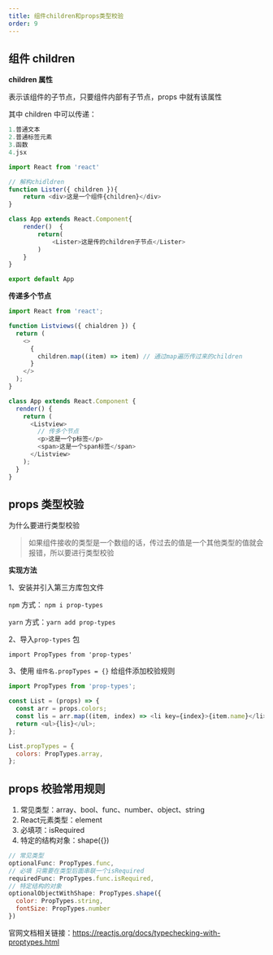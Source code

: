 ```yaml
---
title: 组件children和props类型校验
order: 9
---
```


## 组件 children

**children 属性**

表示该组件的子节点，只要组件内部有子节点，props 中就有该属性

其中 children 中可以传递：

```js
1.普通文本
2.普通标签元素
3.函数
4.jsx

import React from 'react'

// 解构chidldren
function Lister({ children }){
    return <div>这是一个组件{children}</div>
}

class App extends React.Component{
    render()  {
        return(
            <Lister>这是传的children子节点</Lister>
        )
    }
}

export default App
```

**传递多个节点**

```js
import React from 'react';

function Listviews({ chialdren }) {
  return (
    <>
      {
        children.map((item) => item) // 通过map遍历传过来的children
      }
    </>
  );
}

class App extends React.Component {
  render() {
    return (
      <Listview>
        // 传多个节点
        <p>这是一个p标签</p>
        <span>这是一个span标签</span>
      </Listview>
    );
  }
}
```

## props 类型校验

为什么要进行类型校验

> 如果组件接收的类型是一个数组的话，传过去的值是一个其他类型的值就会报错，所以要进行类型校验

**实现方法**

1、安装并引入第三方库包文件

 `npm` 方式： `npm i prop-types`

 `yarn` 方式：`yarn add prop-types`

2、导入`prop-types` 包

 `import PropTypes from 'prop-types'`

3、使用 `组件名.propTypes = {}` 给组件添加校验规则

```js
import PropTypes from 'prop-types';

const List = (props) => {
  const arr = props.colors;
  const lis = arr.map((item, index) => <li key={index}>{item.name}</li>);
  return <ul>{lis}</ul>;
};

List.propTypes = {
  colors: PropTypes.array,
};
```

## props 校验常用规则

  1. 常见类型：array、bool、func、number、object、string
  2. React元素类型：element
  3. 必填项：isRequired
  4. 特定的结构对象：shape({})

```js
// 常见类型
optionalFunc: PropTypes.func,
// 必填 只需要在类型后面串联一个isRequired
requiredFunc: PropTypes.func.isRequired,
// 特定结构的对象
optionalObjectWithShape: PropTypes.shape({
  color: PropTypes.string,
  fontSize: PropTypes.number
})
```

官网文档相关链接：https://reactjs.org/docs/typechecking-with-proptypes.html
